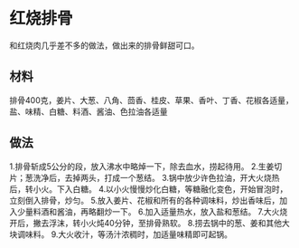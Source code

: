# 红烧排骨
和红烧肉几乎差不多的做法，做出来的排骨鲜甜可口。
## 材料
排骨400克，姜片、大葱、八角、茴香、桂皮、草果、香叶、丁香、花椒各适量，盐、味精、白糖、料酒、酱油、色拉油各适量
## 做法
1.排骨斩成5公分的段，放入沸水中略焯一下，除去血水，捞起待用。
2.生姜切片；葱洗净后，去掉两头，打成一个葱结。
3.锅中放少许色拉油，开大火烧热后，转小火。下入白糖。
4.以小火慢慢炒化白糖，等糖融化变色，开始冒泡时，立刻倒入排骨，炒匀。
5.放入姜片、花椒和所有的各种调味料，炒出香味后，加入少量料酒和酱油，再略翻炒一下。
6.加入适量热水，放入盐和葱结。
7.大火烧开后，撇去浮沫，转小火炖40分钟，至排骨熟软。
8.捞去锅中的葱、姜和其他大块调味料。
9.大火收汁，等汤汁浓稠时，加适量味精即可起锅。
